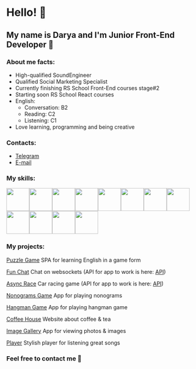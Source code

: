 # Hello! 👋

## My name is Darya and I'm Junior Front-End Developer 🚀

### About me facts:

- High-qualified SoundEngineer
- Qualified Social Marketing Specialist
- Currently finishing RS School Front-End courses stage#2
- Starting soon RS School React courses
- English:
  - Conversation: B2
  - Reading: C2
  - Listening: C1
- Love learning, programming and being creative

### Contacts:

- [Telegram](https://t.me/raenlin)
- [E-mail](raenlin@gmail.com)

### My skills:

<image src="/logos/TS.png" width="60"><image src="/logos/JS.png" width="60"><image src="/logos/git.jpeg" width="60"><image src="/logos/html.png" width="60"><image src="/logos/css.png" width="60"><image src="/logos/sass.png" width="60"><image src="/logos/rest.jpeg" width="60"><image src="/logos/vite.svg" width="60"><image src="/logos/webpack.png" width="60"><image src="/logos/websocket.svg" width="60"><image src="/logos/figma.png" width="60"><image src="/logos/pp.png" width="60">

### My projects:

[Puzzle Game](https://raenlin-rss-puzzle.netlify.app)
SPA for learning English in a game form

[Fun Chat](https://raenlin-fun-chat.netlify.app)
Chat on websockets (API for app to work is here: [API](https://github.com/YourunB/fun-chat-server))

[Async Race](https://raenlin-async-race.netlify.app)
Car racing game (API for app to work is here: [API](https://github.com/YourunB/async-race-api))

[Nonograms Game](https://rolling-scopes-school.github.io/raenlin-JSFE2023Q4/nonograms/)
App for playing nonograms

[Hangman Game](https://rolling-scopes-school.github.io/raenlin-JSFE2023Q4/hangman/)
App for playing hangman game

[Coffee House](https://rolling-scopes-school.github.io/raenlin-JSFE2023Q4/coffee-house/home/home.html)
Website about coffee & tea

[Image Gallery](https://rolling-scopes-school.github.io/raenlin-JSFEPRESCHOOL2023Q2/gallery/)
App for viewing photos & images

[Player](https://rolling-scopes-school.github.io/raenlin-JSFEPRESCHOOL2023Q2/player/)
Stylish player for listening great songs

### Feel free to contact me 💫
